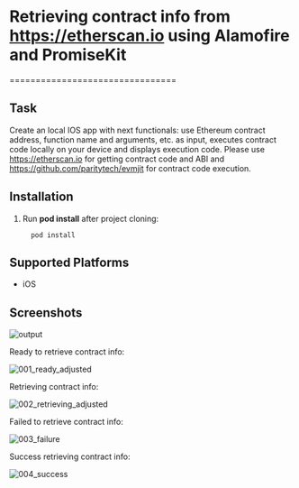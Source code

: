 # Retrieving contract info from https://etherscan.io using Alamofire and PromiseKit
================================
## Task 
Create an local IOS app with next functionals: use Ethereum contract address, function name and arguments, etc. as input, executes contract code locally on your device and displays execution code.
Please use https://etherscan.io for getting contract code and ABI and https://github.com/paritytech/evmjit for contract code execution.

## Installation
1. Run **pod install** after project cloning:

      ```  
        pod install
    ```

## Supported Platforms

- iOS

## Screenshots

![output](https://user-images.githubusercontent.com/27812408/43685497-d278cf00-98bc-11e8-8a5c-47f4edacb8fd.gif)

Ready to retrieve contract info:

![001_ready_adjusted](https://user-images.githubusercontent.com/27812408/43685187-15469ea8-98b7-11e8-9c4f-ed1dbed7bce8.png)

Retrieving contract info:

![002_retrieving_adjusted](https://user-images.githubusercontent.com/27812408/43685189-24aa734c-98b7-11e8-8479-d08850151780.png)

Failed to retrieve contract info:

![003_failure](https://user-images.githubusercontent.com/27812408/43685095-49c582ae-98b5-11e8-8404-fc3fbe1cdc77.png)

Success retrieving contract info:

![004_success](https://user-images.githubusercontent.com/27812408/43685099-55fa0662-98b5-11e8-8bfe-e894bb0c4314.png)

